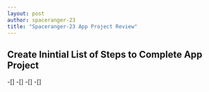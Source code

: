 ```yaml
---
layout: post
author: spaceranger-23
title: "Spaceranger-23 App Project Review"
---
```



## Create Inintial List of Steps to Complete App Project
-[] 
-[]
-[]
-[]

